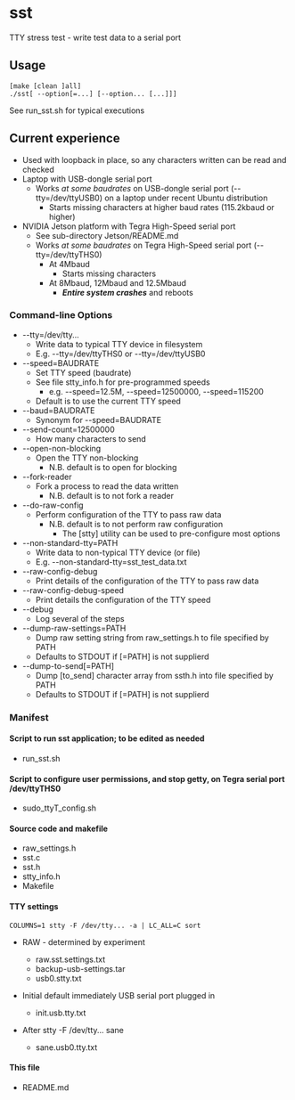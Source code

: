 # sst
TTY stress test - write test data to a serial port

## Usage

    [make [clean ]all]
    ./sst[ --option[=...] [--option... [...]]]

See run_sst.sh for typical executions

## Current experience

* Used with loopback in place, so any characters written can be read and checked
* Laptop with USB-dongle serial port
  * Works _at some baudrates_ on USB-dongle serial port (--tty=/dev/ttyUSB0) on a laptop under recent Ubuntu distribution
    * Starts missing characters at higher baud rates (115.2kbaud or higher)
* NVIDIA Jetson platform with Tegra High-Speed serial port
  * See sub-directory Jetson/README.md
   * Works _at some baudrates_ on Tegra High-Speed serial port (--tty=/dev/ttyTHS0)
     * At 4Mbaud
       * Starts missing characters
     * At 8Mbaud, 12Mbaud and 12.5Mbaud
       * **_Entire system crashes_** and reboots

### Command-line Options
* --tty=/dev/tty...
  * Write data to typical TTY device in filesystem
  * E.g. --tty=/dev/ttyTHS0 or --tty=/dev/ttyUSB0
* --speed=BAUDRATE
  * Set TTY speed (baudrate)
  * See file stty_info.h for pre-programmed speeds
    * e.g. --speed=12.5M, --speed=12500000, --speed=115200
  * Default is to use the current TTY speed
* --baud=BAUDRATE
  * Synonym for --speed=BAUDRATE
* --send-count=12500000
  * How many characters to send
* --open-non-blocking
  * Open the TTY non-blocking
    * N.B. default is to open for blocking
* --fork-reader
  * Fork a process to read the data written
    * N.B. default is to not fork a reader
* --do-raw-config
  * Perform configuration of the TTY to pass raw data
    * N.B. default is to not perform raw configuration
      * The [stty] utility can be used to pre-configure most options
* --non-standard-tty=PATH
  * Write data to non-typical TTY device (or file)
  * E.g. --non-standard-tty=sst_test_data.txt
* --raw-config-debug
  * Print details of the configuration of the TTY to pass raw data
* --raw-config-debug-speed
  * Print details the configuration of the TTY speed
* --debug
  * Log several of the steps
* --dump-raw-settings=PATH
  * Dump raw setting string from raw_settings.h to file specified by PATH
  * Defaults to STDOUT if [=PATH] is not supplierd
* --dump-to-send[=PATH]
  * Dump [to_send] character array from ssth.h into file specified by PATH
  * Defaults to STDOUT if [=PATH] is not supplierd

### Manifest

#### Script to run sst application; to be edited as needed
* run_sst.sh

#### Script to configure user permissions, and stop getty, on Tegra serial port /dev/ttyTHS0
* sudo_ttyT_config.sh

#### Source code and makefile
* raw_settings.h
* sst.c
* sst.h
* stty_info.h
* Makefile

#### TTY settings

    COLUMNS=1 stty -F /dev/tty... -a | LC_ALL=C sort

* RAW - determined by experiment
  * raw.sst.settings.txt
  * backup-usb-settings.tar
  * usb0.stty.txt

* Initial default immediately USB serial port plugged in
  * init.usb.tty.txt

* After stty -F /dev/tty... sane
  * sane.usb0.tty.txt

#### This file
* README.md

